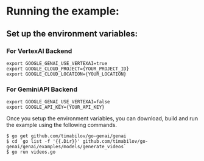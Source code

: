 # Running the example:

## Set up the environment variables:

### For VertexAI Backend

```
export GOOGLE_GENAI_USE_VERTEXAI=true
export GOOGLE_CLOUD_PROJECT={YOUR_PROJECT_ID}
export GOOGLE_CLOUD_LOCATION={YOUR_LOCATION}
```

### For GeminiAPI Backend
```
export GOOGLE_GENAI_USE_VERTEXAI=false
export GOOGLE_API_KEY={YOUR_API_KEY}
```

Once you setup the environment variables, you can download, build and run the
example using the following commands.

```
$ go get github.com/timabilov/go-genai/genai
$ cd `go list -f '{{.Dir}}' github.com/timabilov/go-genai/genai/examples/models/generate_videos`
$ go run videos.go
```
